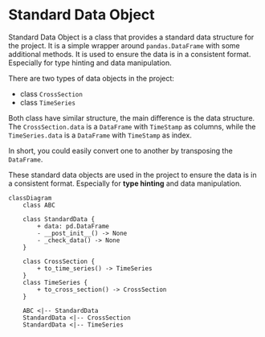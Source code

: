 # Standard Data Object

Standard Data Object is a class that provides a standard data structure for the project. It is a simple wrapper around `pandas.DataFrame` with some additional methods. It is used to ensure the data is in a consistent format. Especially for type hinting and data manipulation.

There are two types of data objects in the project:

- class `CrossSection`
- class `TimeSeries`

Both class have similar structure, the main difference is the data structure. The `CrossSection.data` is a `DataFrame` with `TimeStamp` as columns, while the `TimeSeries.data` is a `DataFrame` with `TimeStamp` as index.

In short, you could easily convert one to another by transposing the `DataFrame`.

These standard data objects are used in the project to ensure the data is in a consistent format. Especially for **type hinting** and data manipulation.

```mermaid
classDiagram
    class ABC
    
    class StandardData {
        + data: pd.DataFrame
        - __post_init__() -> None
        - _check_data() -> None
    }

    class CrossSection { 
        + to_time_series() -> TimeSeries
    }
    class TimeSeries {
        + to_cross_section() -> CrossSection
    }

    ABC <|-- StandardData
    StandardData <|-- CrossSection
    StandardData <|-- TimeSeries
```

